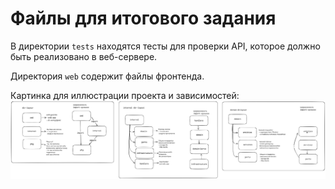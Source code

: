 # Файлы для итогового задания

В директории `tests` находятся тесты для проверки API, которое должно быть реализовано в веб-сервере.

Директория `web` содержит файлы фронтенда.

Картинка для иллюстрации проекта и зависимостей:
![alt text](go_project_layout.png)

